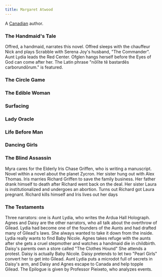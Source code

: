 ```yaml
---
title: Margaret Atwood
---
```


A [Canadian](../index.html) author.

### The Handmaid's Tale

Offred, a handmaid, narrates this novel. Offred sleeps with the chauffeur Nick and plays Scrabble with Serena Joy's husband, "The Commander". Aunt Lydia leads the Red Center. Ofglen hangs herself before the Eyes of God can come after her. The Latin phrase "nōlīte tē bastardēs carborundōrum." is featured.

### The Circle Game

### The Edible Woman

### Surfacing

### Lady Oracle

### Life Before Man

### Dancing Girls


### The Blind Assassin

Myra cares for the Elderly Iris Chase Griffen, who is writing a
    manuscript.
Novel within a novel about the planet Zycron.
Her sister hung out with Alex Thomas. Iris marries Richard Griffen
    to save the family business.
Her father drank himself to death after Richard went back on the
    deal.
Her sister Laura is institutionalized and undergoes an abortion.
Turns out Richard got Laura pregnant.
Richard kills himself and Iris lives out her days

### The Testaments

Three narrators: one is Aunt Lydia, who writes the Ardua Hall
    Holograph. Agnes and Daisy are the other narrators, who all talk
    about the overthrow of Gilead.
Lydia had become one of the founders of the Aunts and had drafted
    many of Gilead's laws. She always wanted to take it down from the
    inside.
Lydia really wants to find Baby Nicole. Agnes takes refuge with the
    aunts after she gets a cruel stepmother and watches a handmaid die
    in childbirth.
Daisy's parents own a store called "The Clothes Hound" She attends a
    protest. Daisy is actually Baby Nicole.
Daisy pretends to let two "Pearl Girls" convert her to get into
    Gilead. Aunt Lydia puts a microdot full of secrets in Daisy's arm,
    and Daisy and Agnes escape to Canada and help topple Gilead.
The Epilogue is given by Professor Pieixeto, who analyzes events.
